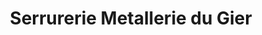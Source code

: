 ---
title: "Serrurerie Metallerie du Gier"
url: /lhorme/serrurerie-metallerie-du-gier/
shop: serrurier
---